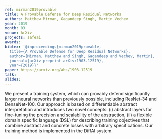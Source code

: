 ```yaml
---
ref: mirman2019provable
title: A Provable Defense for Deep Residual Networks
authors: Matthew Mirman, Gagandeep Singh, Martin Vechev
year: 2019
month: 03
venue: ArXiv
projects: safeai
awards:
bibtex: '@inproceedings{mirman2019provable,
  title={A Provable Defense for Deep Residual Networks},
  author={Mirman, Matthew and Singh, Gagandeep and Vechev, Martin},
  journal={arXiv preprint arXiv:1903.12519},
  year={2019}}'
paper: https://arxiv.org/abs/1903.12519
talk: 
slides: 
---
```


We present a training system, which can provably defend significantly larger neural networks than previously possible, including ResNet-34 and DenseNet-100. Our approach is based on differentiable abstract interpretation and introduces two novel concepts: (i) abstract layers for fine-tuning the precision and scalability of the abstraction, (ii) a flexible domain specific language (DSL) for describing training objectives that combine abstract and concrete losses with arbitrary specifications. Our training method is implemented in the DiffAI system.

